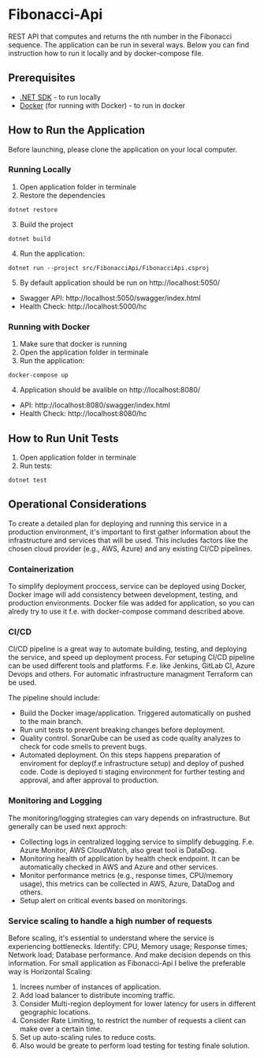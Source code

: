 # Fibonacci-Api
REST API that computes and returns the nth number in the Fibonacci sequence.
The application can be run in several ways. Below you can find instruction how to run it locally and by docker-compose file.

## Prerequisites
* [.NET SDK](https://dotnet.microsoft.com/en-us/download) - to run locally 
* [Docker](https://www.docker.com/) (for running with Docker) - to run in docker

## How to Run the Application
Before launching, please clone the application on your local computer.

### Running Locally
1) Open application folder in terminale
2) Restore the dependencies
```
dotnet restore
```
3) Build the project
```
dotnet build
```
4) Run the application:
```
dotnet run --project src/FibonacciApi/FibonacciApi.csproj
```
5) By default application should be run on http://localhost:5050/
- Swagger API: http://localhost:5050/swagger/index.html
- Health Check: http://localhost:5000/hc

### Running with Docker
1) Make sure that docker is running
2) Open the application folder in terminale
3) Run the application:
```
docker-compose up 
```
4) Application should be avalible on http://localhost:8080/
- API: http://localhost:8080/swagger/index.html
- Health Check: http://localhost:8080/hc

## How to Run Unit Tests
1) Open application folder in terminale
2) Run tests:
```
dotnet test
```

## Operational Considerations
To create a detailed plan for deploying and running this service in a production environment, it's important to first gather information about the infrastructure and services that will be used. This includes factors like the chosen cloud provider (e.g., AWS, Azure) and any existing CI/CD pipelines.

### Containerization
To simplify deployment proccess, service can be deployed using Docker, Docker image will add consistency between development, testing, and production environments. Docker file was added for application, so you can alredy try to use it f.e. with docker-compose command described above.

### CI/CD
CI/CD pipeline is a great way to automate building, testing, and deploying the service, and speed up deployment process. 
For setuping CI/CD pipeline can be used different tools and platforms. F.e. like Jenkins, GitLab CI, Azure Devops and others. For automatic infrastructure managment Terraform can be used.

The pipeline should include:
- Build the Docker image/application. Triggered automatically on pushed to the main branch.
- Run unit tests to prevent breaking changes before deployment.
- Quality control. SonarQube can be used as code quality analyzes to check for code smells to prevent bugs.
- Automated deployment. On this steps happens preparation of enviroment for deploy(f.e infrastructure setup) and deploy of pushed code.
Code is deployed ti staging environment for further testing and approval, and after approval to production.

### Monitoring and Logging
The monitoring/logging strategies can vary depends on infrastructure. But generally can be used next approch:
- Collecting logs in centralized logging service to simplify debugging. F.e. Azure Monitor, AWS CloudWatch, also great tool is DataDog.
- Monitoring health of application by health check endpoint. It can be automatically checked in AWS and Azure and other services.
- Monitor performance metrics (e.g., response times, CPU/memory usage), this metrics can be collected in AWS, Azure, DataDog and others.
- Setup alert on critical events based on monitorings.

### Service scaling to handle a high number of requests
Before scaling, it's essential to understand where the service is experiencing bottlenecks. Identify: CPU, Memory usage; Response times; Network load; Database performance.
And make decision depends on this information. For small application as Fibonacci-Api I belive the preferable way is Horizontal Scaling:
1) Increes number of instances of application.
2) Add load balancer to distribute incoming traffic.
3) Consider Multi-region deployment for lower latency for users in different geographic locations.
4) Consider Rate Limiting, to restrict the number of requests a client can make over a certain time.
5) Set up auto-scaling rules to reduce costs.
6) Also would be greate to perform load testing for testing finale solution.

